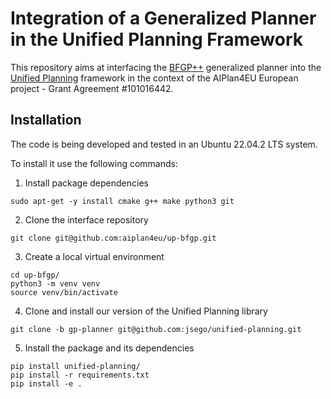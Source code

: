 # Integration of a Generalized Planner in the Unified Planning Framework

This repository aims at interfacing the [BFGP++](https://github.com/jsego/bfgp-pp) 
generalized planner into the [Unified Planning](https://github.com/aiplan4eu/unified-planning) 
framework in the context of the AIPlan4EU European project - Grant Agreement #101016442.

## Installation

The code is being developed and tested in an Ubuntu 22.04.2 LTS system.

To install it use the following commands:
1. Install package dependencies
```shell
sudo apt-get -y install cmake g++ make python3 git
```

2. Clone the interface repository
```shell
git clone git@github.com:aiplan4eu/up-bfgp.git
```

3. Create a local virtual environment
```shell
cd up-bfgp/
python3 -m venv venv
source venv/bin/activate 
```
4. Clone and install our version of the Unified Planning library
```shell
git clone -b gp-planner git@github.com:jsego/unified-planning.git
```
5. Install the package and its dependencies
```shell
pip install unified-planning/
pip install -r requirements.txt
pip install -e .
```

